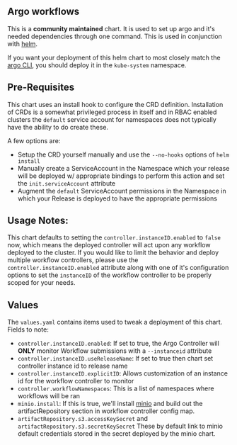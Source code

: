 ## Argo workflows

This is a **community maintained** chart. It is used to set up argo and it's needed dependencies through one command. This is used in conjunction with [helm](https://github.com/kubernetes/helm).

If you want your deployment of this helm chart to most closely match the [argo CLI](https://github.com/argoproj/argo), you should deploy it in the `kube-system` namespace.

## Pre-Requisites
This chart uses an install hook to configure the CRD definition.  Installation of CRDs is a somewhat privileged process in itself and in RBAC enabled clusters the `default` service account for namespaces does not typically have the ability to do create these.

A few options are:
- Setup the CRD yourself manually and use the `--no-hooks` options of `helm install`
- Manually create a ServiceAccount in the Namespace which your release will be deployed w/ appropriate bindings to perform this action and set the `init.serviceAccount` attribute
- Augment the `default` ServiceAccount permissions in the Namespace in which your Release is deployed to have the appropriate permissions

## Usage Notes:
This chart defaults to setting the `controller.instanceID.enabled` to `false` now, which means the deployed controller will act upon any workflow deployed to the cluster.  If you would like to limit the behavior and deploy multiple workflow controllers, please use the `controller.instanceID.enabled` attribute along with one of it's configuration options to set the `instanceID` of the workflow controller to be properly scoped for your needs.

## Values

The `values.yaml` contains items used to tweak a deployment of this chart.
Fields to note:
* `controller.instanceID.enabled`: If set to true, the Argo Controller will **ONLY** monitor Workflow submissions with a `--instanceid`  attribute
* `controller.instanceID.useReleaseName`: If set to true then chart set controller instance id to release name
* `controller.instanceID.explicitID`: Allows customization of an instance id for the workflow controller to monitor
* `controller.workflowNamespaces`: This is a list of namespaces where workflows will be ran
* `minio.install`: If this is true, we'll install [minio](https://github.com/kubernetes/charts/tree/master/stable/minio) and build out the artifactRepository section in workflow controller config map.
* `artifactRepository.s3.accessKeySecret` and `artifactRepository.s3.secretKeySecret` These by default link to minio default credentials stored in the secret deployed by the minio chart.
